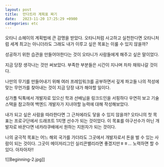 ```yaml
---
layout: post
title:  만다트라 계획표 짜기
date:   2023-11-20 17:25:29 +0900
categories: etc
--- 
```


오타니 쇼헤이의 계획법에 큰 감명을 받았다.
오타니처럼 사고하고 실천한다면 오타니처럼 세계 최고는 아니더라도 그래도 내가 이루고 싶은 목표는 이룰 수 있지 않을까?

성공하기 위한 습관을 만들어야한다는 것이 오타니가 사람들에게 해주고 싶은 말이었다.

지금 당장 생각나는 것만 써보았다. 부족한 부분들은 시간이 지나며 차차 채워나갈 것이다.

나만의 무기를 만들어내기 위해 여러 프레임워크를 공부하면서  깊게 파고들 나의 적성에 맞는 무언가를 찾아내는 것이 지금 당장 내가 해야할 일이다.

싱가폴 틱톡에서 개발자로 있으신 학과 선배님을 링크드인을 서핑하다 우연히 보고 기술 스택을 참고하여 백엔드 개발자가 지녀야할 능력에 대해 작성해보았다.

내가 되고 싶은 사람을 따라한다면 그 근처에라도 닿을 수 있지 않을까?
오타니의 첫 목표는 프로구단에서 드래프트 1지명 선수가 되는 것이었다. 
이 목표를 야구선수가 아닌 개발자로 바꾼다면 네카라쿠배에서 원하는 지원자가 되는 것이다.

나의 궁극적 목표는 어느 해외 국가를 가더라도 그곳에서 개발자로서 돈을 벌 수 있는 사람이 되는 것이다. 그곳이 메이저리그인 실리콘밸리라면 좋겠지만ㅎㅎ...
노력하면 할 수 있다. 아자아자!!


![[Beginning-2.jpg]]
